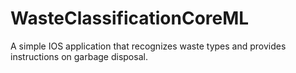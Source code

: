 # WasteClassificationCoreML
A simple IOS application that recognizes waste types and provides instructions on garbage disposal. 
